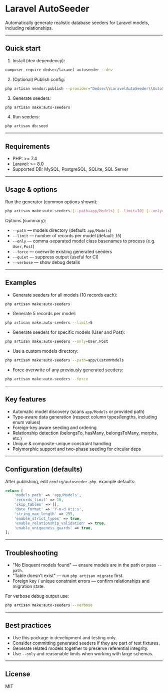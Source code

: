 # Laravel AutoSeeder

Automatically generate realistic database seeders for Laravel models, including relationships.

---

## Quick start

1. Install (dev dependency):

```bash
composer require dedsec/laravel-autoseeder --dev
```

2. (Optional) Publish config:

```bash
php artisan vendor:publish --provider="Dedsec\\LaravelAutoSeeder\\AutoSeederServiceProvider" --tag=config
```

3. Generate seeders:

```bash
php artisan make:auto-seeders
```

4. Run seeders:

```bash
php artisan db:seed
```

---

## Requirements

- PHP: >= 7.4
- Laravel: >= 8.0
- Supported DB: MySQL, PostgreSQL, SQLite, SQL Server

---

## Usage & options

Run the generator (common options shown):

```bash
php artisan make:auto-seeders [--path=app/Models] [--limit=10] [--only=User,Post] [--force] [--quiet] [--verbose]
```

Options (summary):

- `--path` — models directory (default: `app/Models`)
- `--limit` — number of records per model (default: `10`)
- `--only` — comma-separated model class basenames to process (e.g. `User,Post`)
- `--force` — overwrite existing generated seeders
- `--quiet` — suppress output (useful for CI)
- `--verbose` — show debug details

---

## Examples

- Generate seeders for all models (10 records each):

```bash
php artisan make:auto-seeders
```

- Generate 5 records per model:

```bash
php artisan make:auto-seeders --limit=5
```

- Generate seeders for specific models (User and Post):

```bash
php artisan make:auto-seeders --only=User,Post
```

- Use a custom models directory:

```bash
php artisan make:auto-seeders --path=app/CustomModels
```

- Force overwrite of any previously generated seeders:

```bash
php artisan make:auto-seeders --force
```

---

## Key features

- Automatic model discovery (scans `app/Models` or provided path)
- Type-aware data generation (respect column types/lengths, including enum values)
- Foreign-key aware seeding and ordering
- Relationship detection (belongsTo, hasMany, belongsToMany, morphs, etc.)
- Unique & composite-unique constraint handling
- Polymorphic support and two-phase seeding for circular deps

---

## Configuration (defaults)

After publishing, edit `config/autoseeder.php`. example defaults:

```php
return [
	'models_path' => 'app/Models',
	'records_limit' => 10,
	'skip_tables' => [],
	'date_format' => 'Y-m-d H:i:s',
	'string_max_length' => 255,
	'enable_strict_types' => true,
	'enable_relationship_validation' => true,
	'enable_uniqueness_guards' => true,
];
```

---

## Troubleshooting

- "No Eloquent models found" — ensure models are in the path or pass `--path`.
- "Table doesn't exist" — run `php artisan migrate` first.
- Foreign key / unique constraint errors — confirm relationships and migration state.

For verbose debug output use:

```bash
php artisan make:auto-seeders --verbose
```

---

## Best practices

- Use this package in development and testing only.
- Consider committing generated seeders if they are part of test fixtures.
- Generate related models together to preserve referential integrity.
- Use `--only` and reasonable limits when working with large schemas.

---

## License

MIT

